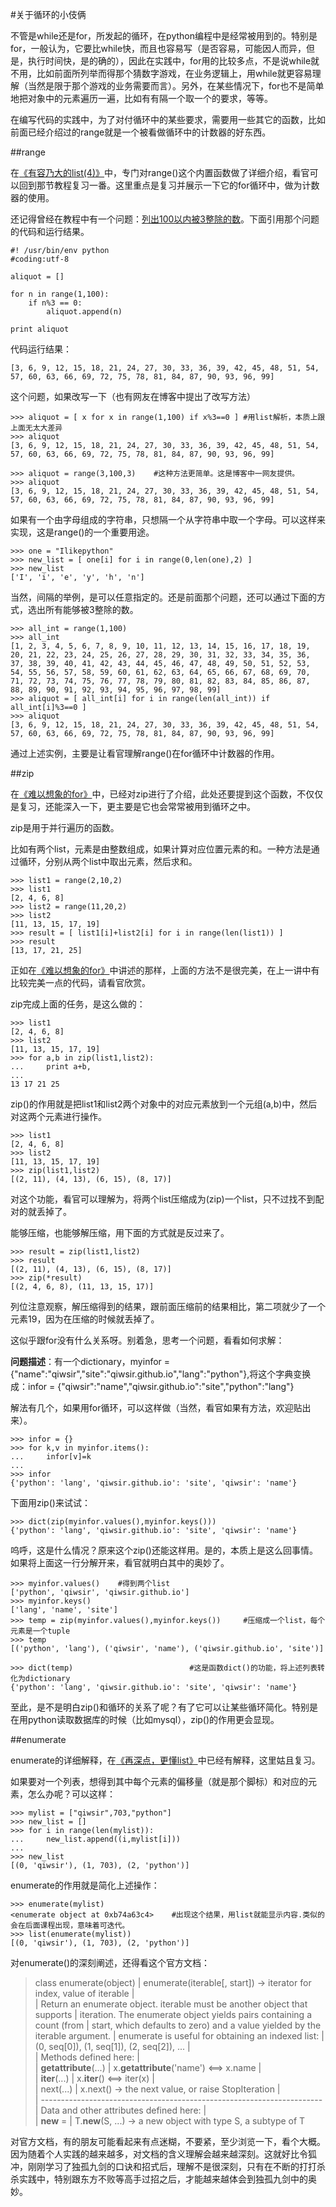#关于循环的小伎俩

不管是while还是for，所发起的循环，在python编程中是经常被用到的。特别是for，一般认为，它要比while快，而且也容易写（是否容易，可能因人而异，但是，执行时间快，是的确的），因此在实践中，for用的比较多点，不是说while就不用，比如前面所列举而得那个猜数字游戏，在业务逻辑上，用while就更容易理解（当然是限于那个游戏的业务需要而言）。另外，在某些情况下，for也不是简单地把对象中的元素遍历一遍，比如有有隔一个取一个的要求，等等。

在编写代码的实践中，为了对付循环中的某些要求，需要用一些其它的函数，比如前面已经介绍过的range就是一个被看做循环中的计数器的好东西。

##range

在[《有容乃大的list(4)》](./116.md)中，专门对range()这个内置函数做了详细介绍，看官可以回到那节教程复习一番。这里重点是复习并展示一下它的for循环中，做为计数器的使用。

还记得曾经在教程中有一个问题：[列出100以内被3整除的数](./118.md)。下面引用那个问题的代码和运行结果。

	#! /usr/bin/env python
	#coding:utf-8
	
	aliquot = []
	
	for n in range(1,100):
	    if n%3 == 0:
	        aliquot.append(n)
	
	print aliquot

代码运行结果：

    [3, 6, 9, 12, 15, 18, 21, 24, 27, 30, 33, 36, 39, 42, 45, 48, 51, 54, 57, 60, 63, 66, 69, 72, 75, 78, 81, 84, 87, 90, 93, 96, 99]

这个问题，如果改写一下（也有网友在博客中提出了改写方法）

    >>> aliquot = [ x for x in range(1,100) if x%3==0 ] #用list解析，本质上跟上面无太大差异
    >>> aliquot
    [3, 6, 9, 12, 15, 18, 21, 24, 27, 30, 33, 36, 39, 42, 45, 48, 51, 54, 57, 60, 63, 66, 69, 72, 75, 78, 81, 84, 87, 90, 93, 96, 99]

    >>> aliquot = range(3,100,3)    #这种方法更简单。这是博客中一网友提供。
    >>> aliquot
    [3, 6, 9, 12, 15, 18, 21, 24, 27, 30, 33, 36, 39, 42, 45, 48, 51, 54, 57, 60, 63, 66, 69, 72, 75, 78, 81, 84, 87, 90, 93, 96, 99]
     
如果有一个由字母组成的字符串，只想隔一个从字符串中取一个字母。可以这样来实现，这是range()的一个重要用途。

    >>> one = "Ilikepython" 
    >>> new_list = [ one[i] for i in range(0,len(one),2) ]
    >>> new_list
    ['I', 'i', 'e', 'y', 'h', 'n']
    
当然，间隔的举例，是可以任意指定的。还是前面那个问题，还可以通过下面的方式，选出所有能够被3整除的数。

    >>> all_int = range(1,100)
    >>> all_int
    [1, 2, 3, 4, 5, 6, 7, 8, 9, 10, 11, 12, 13, 14, 15, 16, 17, 18, 19, 20, 21, 22, 23, 24, 25, 26, 27, 28, 29, 30, 31, 32, 33, 34, 35, 36, 37, 38, 39, 40, 41, 42, 43, 44, 45, 46, 47, 48, 49, 50, 51, 52, 53, 54, 55, 56, 57, 58, 59, 60, 61, 62, 63, 64, 65, 66, 67, 68, 69, 70, 71, 72, 73, 74, 75, 76, 77, 78, 79, 80, 81, 82, 83, 84, 85, 86, 87, 88, 89, 90, 91, 92, 93, 94, 95, 96, 97, 98, 99]
    >>> aliquot = [ all_int[i] for i in range(len(all_int)) if all_int[i]%3==0 ]
    >>> aliquot
    [3, 6, 9, 12, 15, 18, 21, 24, 27, 30, 33, 36, 39, 42, 45, 48, 51, 54, 57, 60, 63, 66, 69, 72, 75, 78, 81, 84, 87, 90, 93, 96, 99]

通过上述实例，主要是让看官理解range()在for循环中计数器的作用。

##zip

在[《难以想象的for》](./206.md)中，已经对zip进行了介绍，此处还要提到这个函数，不仅仅是复习，还能深入一下，更主要是它也会常常被用到循环之中。

zip是用于并行遍历的函数。

比如有两个list，元素是由整数组成，如果计算对应位置元素的和。一种方法是通过循环，分别从两个list中取出元素，然后求和。

    >>> list1 = range(2,10,2)
    >>> list1
    [2, 4, 6, 8]
    >>> list2 = range(11,20,2)
    >>> list2
    [11, 13, 15, 17, 19]
    >>> result = [ list1[i]+list2[i] for i in range(len(list1)) ]
    >>> result
    [13, 17, 21, 25]

正如在[《难以想象的for》](./206.md)中讲述的那样，上面的方法不是很完美，在上一讲中有比较完美一点的代码，请看官欣赏。

zip完成上面的任务，是这么做的：

    >>> list1
    [2, 4, 6, 8]
    >>> list2
    [11, 13, 15, 17, 19]
    >>> for a,b in zip(list1,list2):
    ...     print a+b, 
    ... 
    13 17 21 25

zip()的作用就是把list1和list2两个对象中的对应元素放到一个元组(a,b)中，然后对这两个元素进行操作。

    >>> list1
    [2, 4, 6, 8]
    >>> list2
    [11, 13, 15, 17, 19]
    >>> zip(list1,list2)
    [(2, 11), (4, 13), (6, 15), (8, 17)]

对这个功能，看官可以理解为，将两个list压缩成为(zip)一个list，只不过找不到配对的就丢掉了。

能够压缩，也能够解压缩，用下面的方式就是反过来了。

    >>> result = zip(list1,list2)
    >>> result
    [(2, 11), (4, 13), (6, 15), (8, 17)]
    >>> zip(*result)
    [(2, 4, 6, 8), (11, 13, 15, 17)]

列位注意观察，解压缩得到的结果，跟前面压缩前的结果相比，第二项就少了一个元素19，因为在压缩的时候就丢掉了。

这似乎跟for没有什么关系呀。别着急，思考一个问题，看看如何求解：

**问题描述**：有一个dictionary，myinfor = {"name":"qiwsir","site":"qiwsir.github.io","lang":"python"},将这个字典变换成：infor = {"qiwsir":"name","qiwsir.github.io":"site","python":"lang"}

解法有几个，如果用for循环，可以这样做（当然，看官如果有方法，欢迎贴出来）。

    >>> infor = {}
    >>> for k,v in myinfor.items():
    ...     infor[v]=k
    ... 
    >>> infor
    {'python': 'lang', 'qiwsir.github.io': 'site', 'qiwsir': 'name'}

下面用zip()来试试：

    >>> dict(zip(myinfor.values(),myinfor.keys()))
    {'python': 'lang', 'qiwsir.github.io': 'site', 'qiwsir': 'name'}

呜呼，这是什么情况？原来这个zip()还能这样用。是的，本质上是这么回事情。如果将上面这一行分解开来，看官就明白其中的奥妙了。

    >>> myinfor.values()    #得到两个list
    ['python', 'qiwsir', 'qiwsir.github.io']
    >>> myinfor.keys()
    ['lang', 'name', 'site']
    >>> temp = zip(myinfor.values(),myinfor.keys())     #压缩成一个list，每个元素是一个tuple
    >>> temp
    [('python', 'lang'), ('qiwsir', 'name'), ('qiwsir.github.io', 'site')]

    >>> dict(temp)                          #这是函数dict()的功能，将上述列表转化为dictionary
    {'python': 'lang', 'qiwsir.github.io': 'site', 'qiwsir': 'name'}

至此，是不是明白zip()和循环的关系了呢？有了它可以让某些循环简化。特别是在用python读取数据库的时候（比如mysql），zip()的作用更会显现。

##enumerate

enumerate的详细解释，在[《再深点，更懂list》](./119.md)中已经有解释，这里姑且复习。

如果要对一个列表，想得到其中每个元素的偏移量（就是那个脚标）和对应的元素，怎么办呢？可以这样：

    >>> mylist = ["qiwsir",703,"python"]
    >>> new_list = []
    >>> for i in range(len(mylist)):
    ...     new_list.append((i,mylist[i]))
    ... 
    >>> new_list
    [(0, 'qiwsir'), (1, 703), (2, 'python')]

enumerate的作用就是简化上述操作：

    >>> enumerate(mylist)
    <enumerate object at 0xb74a63c4>    #出现这个结果，用list就能显示内容.类似的会在后面课程出现，意味着可迭代。
    >>> list(enumerate(mylist))
    [(0, 'qiwsir'), (1, 703), (2, 'python')]

对enumerate()的深刻阐述，还得看这个官方文档：

>class enumerate(object)
>|  enumerate(iterable[, start]) -> iterator for index, value of iterable
>|  
>|  Return an enumerate object.  iterable must be another object that supports
>|  iteration.  The enumerate object yields pairs containing a count (from
>|  start, which defaults to zero) and a value yielded by the iterable argument.
>|  enumerate is useful for obtaining an indexed list:
>|      (0, seq[0]), (1, seq[1]), (2, seq[2]), ...
>|  
>|  Methods defined here:
>|  
>|  __getattribute__(...)
>|      x.__getattribute__('name') <==> x.name
>|  
>|  __iter__(...)
>|      x.__iter__() <==> iter(x)
>|  
>|  next(...)
>|      x.next() -> the next value, or raise StopIteration
>|  
>|  ----------------------------------------------------------------------
>|  Data and other attributes defined here:
>|  
>|  __new__ = <built-in method __new__ of type object>
>|      T.__new__(S, ...) -> a new object with type S, a subtype of T

对官方文档，有的朋友可能看起来有点迷糊，不要紧，至少浏览一下，看个大概。因为随着个人实践的越来越多，对文档的含义理解会越来越深刻。这就好比令狐冲，刚刚学习了独孤九剑的口诀和招式后，理解不是很深刻，只有在不断的打打杀杀实践中，特别跟东方不败等高手过招之后，才能越来越体会到独孤九剑中的奥妙。

